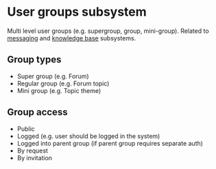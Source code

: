 # User groups subsystem

Multi level user groups (e.g. supergroup, group, mini-group). Related to
[messaging](Messaging.md) and [knowledge base](KnowledgeBase.md) subsystems.

## Group types

- Super group (e.g. Forum)
- Regular group (e.g. Forum topic)
- Mini group (e.g. Topic theme)

## Group access

- Public
- Logged (e.g. user should be logged in the system)
- Logged into parent group (if parent group requires separate auth)
- By request
- By invitation
